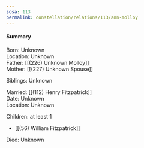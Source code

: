 ```yaml
---
sosa: 113
permalink: constellation/relations/113/ann-molloy
---
```


#### Summary

Born: Unknown
<br>Location: Unknown
<br>Father: [[(226) Unknown Molloy]]
<br>Mother: [[(227) Unknown Spouse]]

Siblings: Unknown

Married: [[(112) Henry Fitzpatrick]]
<br>Date: Unknown
<br>Location: Unknown

Children: at least 1

* [[(56) William Fitzpatrick]]

Died: Unknown

<br>
